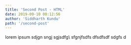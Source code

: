 ```yaml
---
title: 'Second Post - HTML'
date: 2019-09-10 00:12:56
author: 'Siddharth Kundu'
path: '/second-post'
---
```


lorem ipsum sdjgn sngj sgjsdfg\ sfgnjfsdfs dfsdfsdf sdgfs d